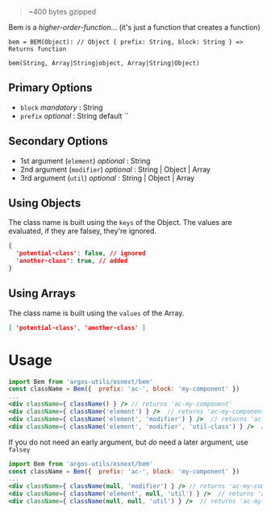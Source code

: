 > ~400 bytes gzipped

Bem is a _higher-order-function_... (it's just a function that creates a function)

`bem = BEM(Object): // Object { prefix: String, block: String } => Returns function`

`bem(String, Array|String|object, Array|String|Object)`

## Primary Options

 *  `block`  _mandatory_ : String
 *  `prefix`  _optional_ : String default ``

## Secondary Options

 * 1st argument (`element`) _optional_ : String
 * 2nd argument (`modifier`) _optional_ : String | Object | Array
 * 3rd argument (`util`) _optional_ : String | Object | Array

## Using Objects

The class name is built using the `keys` of the Object.  The values are evaluated, if they are falsey, they're ignored.

```json
{ 
  'potential-class': false, // ignored
  'another-class': true, // added
}

```
## Using Arrays

The class name is built using the `values` of the Array.  
```json
[ 'potential-class', 'another-class' ]
```


# Usage

```jsx
import Bem from 'argos-utils/esnext/bem'
const className = Bem({  prefix: 'ac-', block: 'my-component' })
...
<div className={ className() } /> // returns 'ac-my-component'
<div className={ className('element') } />  // returns 'ac-my-component__element '
<div className={ className('element', 'modifier') } />  // returns 'ac-my-component__element ac-my-component__element--modifier'
<div className={ className('element', 'modifier', 'util-class') } />  // returns 'ac-my-component__element ac-my-component__element--modifier util-class'

```

If you do not need an early argument, but _do_ need a later argument, use `falsey`

```jsx
import Bem from 'argos-utils/esnext/bem'
const className = Bem({  prefix: 'ac-', block: 'my-component' })
...
<div className={ className(null, 'modifier') } /> // returns 'ac-my-component ac-my-component--modifier'
<div className={ className('element', null, 'util') } />  // returns 'ac-my-component__element util'
<div className={ className(null, null, 'util') } />  // returns 'ac-my-component util'

```
